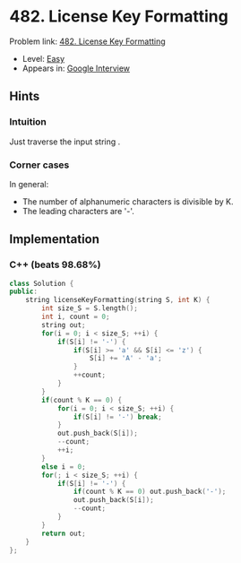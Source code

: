 # 482. License Key Formatting

Problem link: [482. License Key Formatting](https://leetcode.com/problems/license-key-formatting/description/)

* Level: [Easy](https://leetcode.com/problemset/all/?difficulty=Easy)
* Appears in: [Google Interview](https://leetcode.com/explore/interview/card/google/)

## Hints

### Intuition

Just traverse the input string .

### Corner cases

In general:

* The number of alphanumeric characters is divisible by K.
* The leading characters are '-'.

## Implementation

### C++ (beats 98.68%)
```C++
class Solution {
public:
    string licenseKeyFormatting(string S, int K) {
        int size_S = S.length();
        int i, count = 0;
        string out;
        for(i = 0; i < size_S; ++i) {
            if(S[i] != '-') {
                if(S[i] >= 'a' && S[i] <= 'z') {
                    S[i] += 'A' - 'a'; 
                }
                ++count;
            }
        }
        if(count % K == 0) {
            for(i = 0; i < size_S; ++i) {
                if(S[i] != '-') break;
            }
            out.push_back(S[i]);
            --count;
            ++i;
        }
        else i = 0;
        for(; i < size_S; ++i) {
            if(S[i] != '-') {
                if(count % K == 0) out.push_back('-');
                out.push_back(S[i]);
                --count;
            }
        }
        return out;
    }
};
```